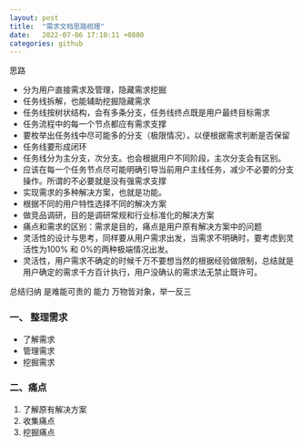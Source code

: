 ```yaml
---
layout: post
title:  "需求文档思路梳理"
date:   2022-07-06 17:10:11 +0800
categories: github
---
```


思路

  - 分为用户直接需求及管理，隐藏需求挖掘
  - 任务线拆解，也能辅助挖掘隐藏需求
  - 任务线按树状结构，会有多条分支，任务线终点既是用户最终目标需求
  - 任务流程中的每一个节点都应有需求支撑
  - 要枚举出任务线中尽可能多的分支（极限情况），以便根据需求判断是否保留
  - 任务线要形成闭环
  - 任务线分为主分支，次分支。也会根据用户不同阶段，主次分支会有区别。
  - 应该在每一个任务节点尽可能明确引导当前用户主线任务，减少不必要的分支操作。所谓的不必要就是没有强需求支撑
  - 实现需求的多种解决方案，也就是功能。
  - 根据不同的用户特性选择不同的解决方案
  - 做竞品调研，目的是调研常规和行业标准化的解决方案
  - 痛点和需求的区别：需求是目的，痛点是用户原有解决方案中的问题
  - 灵活性的设计与思考，同样要从用户需求出发，当需求不明确时，要考虑到灵活性为100% 和 0%的两种极端情况出发。
  - 灵活性，用户需求不确定的时候千万不要想当然的根据经验做限制，总结就是用户确定的需求千方百计执行，用户没确认的需求法无禁止既许可。


总结归纳 是难能可贵的 能力
万物皆对象，举一反三

### 一、 整理需求

  - 了解需求
  - 管理需求
  - 挖掘需求

### 二、痛点

  1. 了解原有解决方案
  2. 收集痛点
  3. 挖掘痛点
